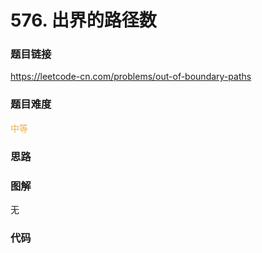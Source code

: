 # 576. 出界的路径数

### 题目链接

https://leetcode-cn.com/problems/out-of-boundary-paths

### 题目难度

<font color=#F0AD4E>中等</font>

### 思路



### 图解

无

### 代码

```python
```